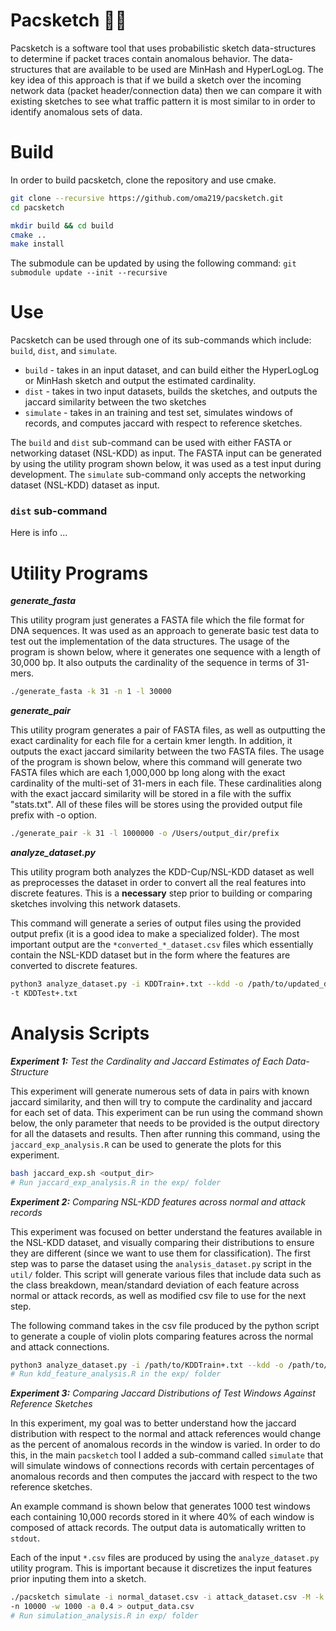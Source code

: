 # Pacsketch :running_man:

Pacsketch is a software tool that uses probabilistic sketch data-structures to determine if packet traces contain anomalous behavior. The data-structures that are available to be used are MinHash and HyperLogLog. The key idea of this approach is that if we build a sketch over the incoming network data (packet header/connection data) then we can compare it with existing sketches to see what traffic pattern it is most similar to in order to identify anomalous sets of data.

# Build
In order to build pacsketch, clone the repository and use cmake.

```sh
git clone --recursive https://github.com/oma219/pacsketch.git
cd pacsketch 

mkdir build && cd build
cmake ..
make install
```
The submodule can be updated by using the following command: `git submodule update --init --recursive`

# Use

Pacsketch can be used through one of its sub-commands which include: `build`, `dist`, and `simulate`.

* `build` - takes in an input dataset, and can build either the HyperLogLog or MinHash sketch and output the estimated cardinality.
* `dist` - takes in two input datasets, builds the sketches, and outputs the jaccard similarity between the two sketches
* `simulate` - takes in an training and test set, simulates windows of records, and computes jaccard with respect to reference sketches. 

The `build` and `dist` sub-command can be used with either FASTA or networking dataset (NSL-KDD) as input. The FASTA input can be generated by using the utility program shown below, it was used as a test input during development. The `simulate` sub-command only accepts the networking dataset (NSL-KDD) dataset as input.

### `dist` sub-command

Here is info ...

# Utility Programs

***generate_fasta***

This utility program just generates a FASTA file which the file format for DNA sequences. It was used as an approach to generate basic test data to test out the implementation of the data structures. The usage of the program is shown below, where it generates one sequence with a length of 30,000 bp. It also outputs the cardinality of the sequence in terms of 31-mers.

```sh
./generate_fasta -k 31 -n 1 -l 30000
```

***generate_pair***

This utility program generates a pair of FASTA files, as well as outputting the exact cardinality for each file for a certain kmer length. In addition, it outputs the exact jaccard similarity between the two FASTA files. The usage of the program is shown below, where this command will generate two FASTA files which are each 1,000,000 bp long along with the exact cardinality of the multi-set of 31-mers in each file. These cardinalities along with the exact jaccard similarity will be stored in a file with the suffix "stats.txt". All of these files will be stores using the provided output file prefix with -o option.

```sh
./generate_pair -k 31 -l 1000000 -o /Users/output_dir/prefix
```

***analyze_dataset.py***

This utility program both analyzes the KDD-Cup/NSL-KDD dataset as well as preprocesses the dataset in order to convert all the real features into discrete features. This is a **necessary** step prior to building or comparing sketches involving this network datasets.

This command will generate a series of output files using the provided output prefix (it is a good idea to make a specialized folder). The most important output are the `*converted_*_dataset.csv` files which essentially contain the NSL-KDD dataset but in the form where the features are converted to discrete features.

```sh
python3 analyze_dataset.py -i KDDTrain+.txt --kdd -o /path/to/updated_dataset/nsl_kdd \
-t KDDTest+.txt
```

# Analysis Scripts

***Experiment 1:** Test the Cardinality and Jaccard Estimates of Each Data-Structure*

This experiment will generate numerous sets of data in pairs with known jaccard similarity, and then will try to compute the cardinality and jaccard for each set of data. This experiment can be run using the command shown below, the only parameter that needs to be provided is the output directory for all the datasets and results. Then after running this command, using the `jaccard_exp_analysis.R` can be used to generate the plots for this experiment.

```sh
bash jaccard_exp.sh <output_dir>
# Run jaccard_exp_analysis.R in the exp/ folder
```

***Experiment 2:** Comparing NSL-KDD features across normal and attack records*

This experiment was focused on better understand the features available in the NSL-KDD dataset, and visually comparing their distributions to ensure they are different (since we want to use them for classification). The first step was to parse the dataset using the `analysis_dataset.py` script in the `util/` folder. This script will generate various files that include data such as the class breakdown, mean/standard deviation of each feature across normal or attack records, as well as modified csv file to use for the next step. 

The following command takes in the csv file produced by the python script to generate a couple of violin plots comparing features across the normal and attack connections.

```sh
python3 analyze_dataset.py -i /path/to/KDDTrain+.txt --kdd -o /path/to/output/nsl_kdd -t /path/to/KDDTest+.txt
# Run kdd_feature_analysis.R in the exp/ folder
```

***Experiment 3:** Comparing Jaccard Distributions of Test Windows Against Reference Sketches*

In this experiment, my goal was to better understand how the jaccard distribution with respect to the normal and attack references would change as the percent of anomalous records in the window is varied. In order to do this, in the main `pacsketch` tool I added a sub-command called `simulate` that will simulate windows of connections records with certain percentages of anomalous records and then computes the jaccard with respect to the two reference sketches. 

An example command is shown below that generates 1000 test windows each containing 10,000 records stored in it where 40% of each window is composed of attack records. The output data is automatically written to `stdout`.

Each of the input `*.csv` files are produced by using the `analyze_dataset.py` utility program. This is important because it discretizes the input features prior inputing them into a sketch.

```sh
./pacsketch simulate -i normal_dataset.csv -i attack_dataset.csv -M -k 100 \
-n 10000 -w 1000 -a 0.4 > output_data.csv
# Run simulation_analysis.R in exp/ folder
```